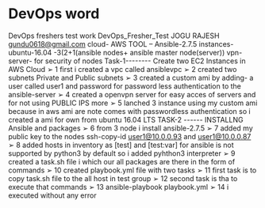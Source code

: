 # DevOps word
DevOps freshers test work
DevOps_Fresher_Test
JOGU RAJESH
gundu0618@gmail.com
cloud- AWS
TOOL – Ansible-2.7.5
instances- ubuntu-16.04 -3(2+1(ansible nodes+ ansible master node(server))
vpn-server- for security of nodes
Task-1-------- Create two EC2 Instances in AWS Cloud
➢ 1 first i created a vpc called ansiblevpc
➢ 2 created two subnets Private and Public subnets
➢ 3 created a custom ami by adding- a user called user1 and password for password less
authentication to the ansible-server
➢ 4 created a openvpn server for easy acces of servers and for not using PUBLIC IPS more
➢ 5 lanched 3 instance using my custom ami because in aws ami are note comes with
passwordless authentication so i created a ami for own from ubuntu 16.04 LTS
TASK-2 ------ INSTALLNG Ansible and packages
➢ 6 from 3 node i install ansible-2.7.5
➢ 7 added my public key to the nodes ssh-copy-id user1@10.0.0.93 and user1@10.0.0.87
➢ 8 added hosts in inventory as [test] and [test:var] for ansible is not supported by
python3 by default so i added pyhthon3 interpreter
➢ 9 created a task.sh file i which our all packages are there in the form of commands
➢ 10 created playbook.yml file with two tasks
➢ 11 first task is to copy task.sh file to the all host in test group
➢ 12 second task is tha to execute that commands
➢ 13 ansible-playbook playbook.yml
➢ 14 i executed without any error
